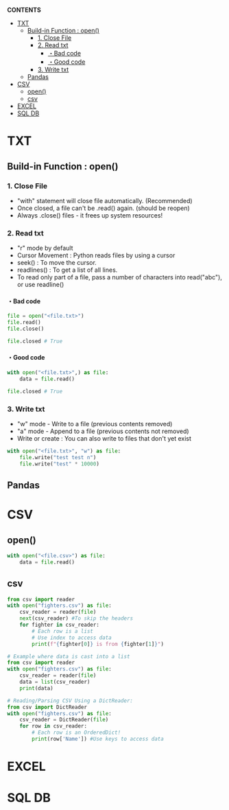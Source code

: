 **CONTENTS**
- [TXT](#txt)
  - [Build-in Function : open()](#build-in-function--open)
    - [1. Close File](#1-close-file)
    - [2. Read txt](#2-read-txt)
      - [・Bad code](#bad-code)
      - [・Good code](#good-code)
    - [3. Write txt](#3-write-txt)
  - [Pandas](#pandas)
- [CSV](#csv)
  - [open()](#open)
  - [csv](#csv-1)
- [EXCEL](#excel)
- [SQL DB](#sql-db)

# TXT
## Build-in Function : open()
### 1. Close File
- "with" statement will close file automatically. (Recommended)
- Once closed, a file can't be .read() again. (should be reopen)
- Always .close() files - it frees up system resources!

### 2. Read txt
- "r" mode by default
- Cursor Movement : Python reads files by using a cursor
- seek() : To move the cursor.
- readlines() : To get a list of all lines.
- To read only part of a file, pass a number of characters into read("abc"), or use readline()
#### ・Bad code
```python
file = open("<file.txt>")
file.read()
file.close()

file.closed # True
```
#### ・Good code
```python
with open("<file.txt>",) as file:
    data = file.read()

file.closed # True
```
### 3. Write txt
- "w" mode - Write to a file (previous contents removed)
- "a" mode - Append to a file (previous contents not removed)
- Write or create : You can also write to files that don't yet exist 
```python
with open("<file.txt>", "w") as file:
    file.write("test test n")
    file.write("test" * 10000)
```
## Pandas


# CSV
## open()
```python
with open("<file.csv>") as file:
    data = file.read()
```
## csv
```python
from csv import reader
with open("fighters.csv") as file:
    csv_reader = reader(file)
    next(csv_reader) #To skip the headers
    for fighter in csv_reader:
    	# Each row is a list
    	# Use index to access data
    	print(f"{fighter[0]} is from {fighter[1]}") 

# Example where data is cast into a list
from csv import reader
with open("fighters.csv") as file:
    csv_reader = reader(file)
    data = list(csv_reader)
    print(data)

# Reading/Parsing CSV Using a DictReader:
from csv import DictReader
with open("fighters.csv") as file:
    csv_reader = DictReader(file)
    for row in csv_reader:
        # Each row is an OrderedDict!
        print(row['Name']) #Use keys to access data
```
# EXCEL
# SQL DB